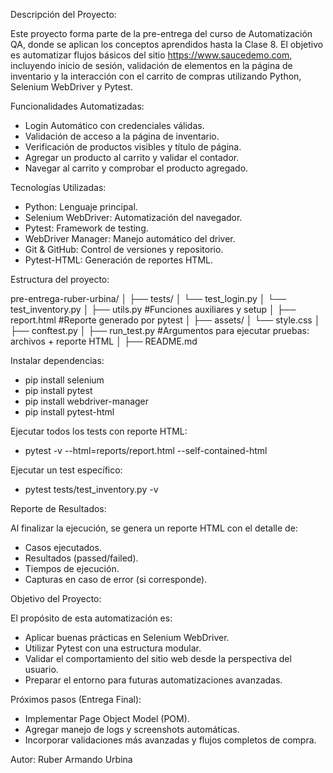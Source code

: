 Descripción del Proyecto:

Este proyecto forma parte de la pre-entrega del curso de Automatización QA, donde se aplican los conceptos aprendidos hasta la Clase 8.
El objetivo es automatizar flujos básicos del sitio https://www.saucedemo.com, incluyendo inicio de sesión, validación de elementos en la página de inventario y la interacción con el carrito de compras utilizando Python, Selenium WebDriver y Pytest.

Funcionalidades Automatizadas:

* Login Automático con credenciales válidas.
* Validación de acceso a la página de inventario.
* Verificación de productos visibles y título de página.
* Agregar un producto al carrito y validar el contador.
* Navegar al carrito y comprobar el producto agregado.

Tecnologías Utilizadas:

* Python: Lenguaje principal.
* Selenium WebDriver: Automatización del navegador.
* Pytest: Framework de testing.
* WebDriver Manager: Manejo automático del driver.
* Git & GitHub: Control de versiones y repositorio.
* Pytest-HTML: Generación de reportes HTML.

Estructura del proyecto:

pre-entrega-ruber-urbina/
│
├── tests/
│   └── test_login.py
│   └── test_inventory.py
│
├── utils.py #Funciones auxiliares y setup
│
├── report.html  #Reporte generado por pytest
│
├── assets/
│   └── style.css
│
├── conftest.py
│
├── run_test.py #Argumentos para ejecutar pruebas: archivos + reporte HTML
│
├── README.md

Instalar dependencias:

* pip install selenium
* pip install pytest
* pip install webdriver-manager
* pip install pytest-html

Ejecutar todos los tests con reporte HTML:

* pytest -v --html=reports/report.html --self-contained-html

Ejecutar un test específico:

* pytest tests/test_inventory.py -v

Reporte de Resultados:

Al finalizar la ejecución, se genera un reporte HTML con el detalle de:
* Casos ejecutados.
* Resultados (passed/failed).
* Tiempos de ejecución.
* Capturas en caso de error (si corresponde).

Objetivo del Proyecto:

El propósito de esta automatización es:
* Aplicar buenas prácticas en Selenium WebDriver.
* Utilizar Pytest con una estructura modular.
* Validar el comportamiento del sitio web desde la perspectiva del usuario.
* Preparar el entorno para futuras automatizaciones avanzadas.

Próximos pasos (Entrega Final):

* Implementar Page Object Model (POM).
* Agregar manejo de logs y screenshots automáticas.
* Incorporar validaciones más avanzadas y flujos completos de compra.

Autor:
    Ruber Armando Urbina
